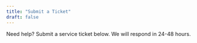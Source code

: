 ```yaml
---
title: "Submit a Ticket"
draft: false
---
```


Need help? Submit a service ticket below. We will respond in 24-48 hours.
